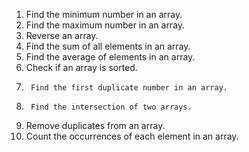 1.	Find the minimum number in an array.
2.	Find the maximum number in an array.
3.	Reverse an array.
4.	Find the sum of all elements in an array.
5.	Find the average of elements in an array.
6.	Check if an array is sorted.
7.  	Find the first duplicate number in an array.
8.      Find the intersection of two arrays.
9.	Remove duplicates from an array.
10.	Count the occurrences of each element in an array.
